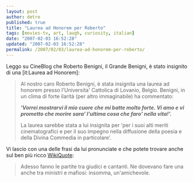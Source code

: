 ```yaml
---
layout: post
author: detro
published: true
title: "Laurea ad Honorem per Roberto"
tags: [movies-tv, art, laugh, curiosity, italian]
date: "2007-02-03 16:52:28"
updated: "2007-02-03 16:52:28"
permalink: /2007/02/03/laurea-ad-honorem-per-roberto/
---
```


Leggo su CineBlog che Roberto Benigni, il Grande Benigni, è stato insignito di una [it:Laurea ad Honorem]:
<blockquote>Al nostro caro Roberto Benigni, è stata insignita una laurea ad honorem presso l'Universita' Cattolica di Lovanio, Belgio. Benigni, in un clima di forte ilarità (per altro immaginabile) ha commentato:

<strong><em>'Vorrei mostrarvi il mio cuore che mi batte molto forte. Vi amo e vi prometto che morire sara' l'ultima cosa che faro' nella vita!'.
</em></strong>

La laurea sarebbe stata a lui insignita per 'per i suoi alti meriti cinematografici e per il suo impegno nella diffusione della poesia e della Divina Commedia in particolare'.
</blockquote>

Vi lascio con una delle frasi da lui pronunciate e che potete trovare anche sul ben più ricco <a href="http://it.wikiquote.org/wiki/Roberto_Benigni">WikiQuote</a>:
<blockquote>Adesso fanno le partite tra giudici e cantanti. Ne dovevano fare una anche tra ministri e mafiosi: insomma, un'amichevole.</blockquote>
